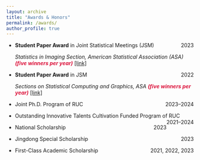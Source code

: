 ```yaml
---
layout: archive
title: "Awards & Honors"
permalink: /awards/
author_profile: true
---
```


* **Student Paper Award** in Joint Statistical Meetings (JSM) <span style="float:right">2023</span>

    *Statistics in Imaging Section, American Statistical Association (ASA) <font color=Crimson><b>(five winners per year)</b></font>* [[link]](https://community.amstat.org/statisticsinimagingsection/announcements#:~:text=2023%20STUDENT%20PAPER%20COMPETITION&text=The%20selected%20winners%20will%20present,of%20%241%2C000%20and%20%24500%2C%20respectively)

* **Student Paper Award** in JSM <span style="float:right">2022</span>

    *Sections on Statistical Computing and Graphics, ASA <font color=Crimson><b>(five winners per year)</b></font>* [[link]](https://community.amstat.org/jointscsg-section/awards/student-paper-competition)

* Joint Ph.D. Program of RUC <span style="float:right">2023–2024</span> 

* Outstanding Innovative Talents Cultivation Funded Program of RUC <span style="float:right">2021–2024</span> 

* National Scholarship <span style="float:right">2023</span>

* Jingdong Special Scholarship <span style="float:right">2023</span>

* First-Class Academic Scholarship <span style="float:right">2021, 2022, 2023</span> 
